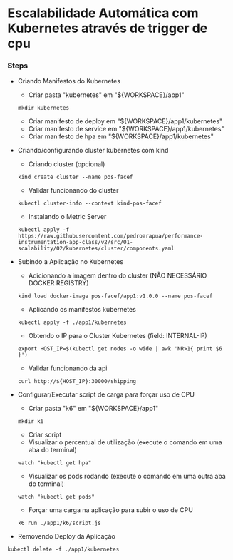 # Escalabilidade Automática com Kubernetes através de trigger de cpu

### Steps

* Criando Manifestos do Kubernetes
  * Criar pasta "kubernetes" em "${WORKSPACE}/app1"
  ```
  mkdir kubernetes
  ```
  * Criar manifesto de deploy em "${WORKSPACE}/app1/kubernetes"
  * Criar manifesto de service em "${WORKSPACE}/app1/kubernetes"
  * Criar manifesto de hpa em "${WORKSPACE}/app1/kubernetes"

* Criando/configurando cluster kubernetes com kind
  * Criando cluster (opcional)
  ```
  kind create cluster --name pos-facef
  ```
  * Validar funcionando do cluster
  ```
  kubectl cluster-info --context kind-pos-facef
  ```
  * Instalando o Metric Server
  ```
  kubectl apply -f https://raw.githubusercontent.com/pedroarapua/performance-instrumentation-app-class/v2/src/01-scalability/02/kubernetes/cluster/components.yaml
  ```

* Subindo a Aplicação no Kubernetes
  * Adicionando a imagem dentro do cluster (NÃO NECESSÁRIO DOCKER REGISTRY)
  ```
  kind load docker-image pos-facef/app1:v1.0.0 --name pos-facef
  ```
  * Aplicando os manifestos kubernetes
  ```
  kubectl apply -f ./app1/kubernetes
  ```
  * Obtendo o IP para o Cluster Kubernetes (field: INTERNAL-IP)
  ```
  export HOST_IP=$(kubectl get nodes -o wide | awk 'NR>1{ print $6 }')
  ```
  * Validar funcionando da api
  ```
  curl http://${HOST_IP}:30000/shipping
  
  ```

* Configurar/Executar script de carga para forçar uso de CPU
  * Criar pasta "k6" em "${WORKSPACE}/app1"
  ```
  mkdir k6
  ```
  * Criar script
  * Visualizar o percentual de utilização (execute o comando em uma aba do terminal)
  ```
  watch "kubectl get hpa"
  ```
  * Visualizar os pods rodando (execute o comando em uma outra aba do terminal)
  ```
  watch "kubectl get pods"
  ```
  * Forçar uma carga na aplicação para subir o uso de CPU
  ```
  k6 run ./app1/k6/script.js
  ```

* Removendo Deploy da Aplicação
```
kubectl delete -f ./app1/kubernetes
```